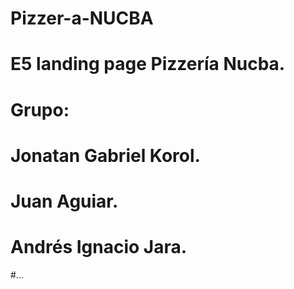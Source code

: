 # Pizzer-a-NUCBA
# E5 landing page Pizzería Nucba.
# Grupo:
# Jonatan Gabriel Korol.
# Juan Aguiar.
# Andrés Ignacio Jara.
#...
